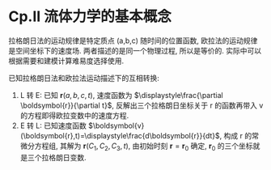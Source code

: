 # Cp.II 流体力学的基本概念

拉格朗日法的运动规律是特定质点 (a,b,c) 随时间的位置函数, 欧拉法的运动规律是空间坐标下的速度场.
两者描述的是同一个物理过程, 所以是等价的. 实际中可以根据需要和建模计算难易度选择使用.

已知拉格朗日法和欧拉法运动描述下的互相转换:
1. L 转 E: 已知 $\boldsymbol{r}(a,b,c,t)$, 速度函数为 $\displaystyle\frac{\partial \boldsymbol{r}}{\partial t}$, 反解出三个拉格朗日坐标关于 r 的函数再带入 v 的方程即得欧拉变数中的速度方程.
2. E 转 L: 已知速度函数 $\boldsymbol{v}(\boldsymbol{r},t)=\displaystyle\frac{d\boldsymbol{r}}{dt}$, 构成 r 的常微分方程组, 其解为 $\boldsymbol{r}(C_1,C_2,C_3,t)$, 由初始时刻 $\boldsymbol{r}=\boldsymbol{r}_0$ 确定, $\boldsymbol{r}_0$ 的三个坐标就是三个拉格朗日变数.